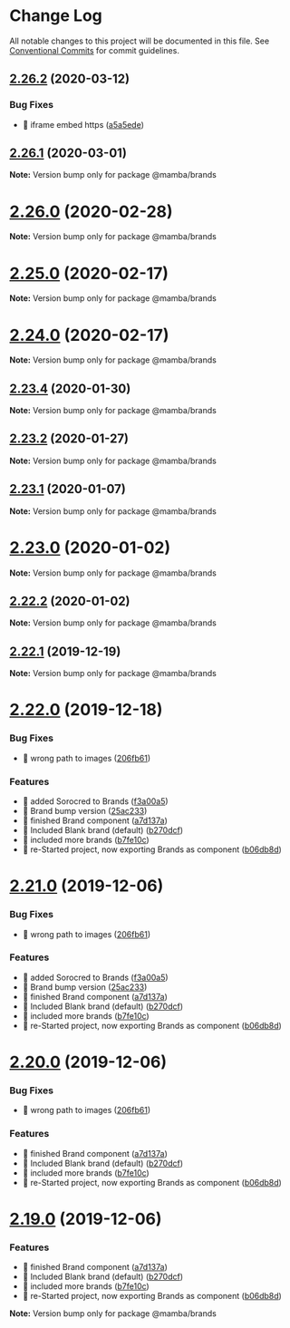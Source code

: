 # Change Log

All notable changes to this project will be documented in this file.
See [Conventional Commits](https://conventionalcommits.org) for commit guidelines.

## [2.26.2](https://github.com/stone-payments/pos-mamba-sdk/compare/v2.26.1...v2.26.2) (2020-03-12)


### Bug Fixes

* 🐛 iframe embed https ([a5a5ede](https://github.com/stone-payments/pos-mamba-sdk/commit/a5a5ede812cd34b82e4c4a851b984a87c1671095))





## [2.26.1](https://github.com/stone-payments/pos-mamba-sdk/compare/v2.26.0...v2.26.1) (2020-03-01)

**Note:** Version bump only for package @mamba/brands





# [2.26.0](https://github.com/stone-payments/pos-mamba-sdk/compare/v2.25.0...v2.26.0) (2020-02-28)

**Note:** Version bump only for package @mamba/brands





# [2.25.0](https://github.com/stone-payments/pos-mamba-sdk/compare/v2.23.4...v2.25.0) (2020-02-17)

**Note:** Version bump only for package @mamba/brands





# [2.24.0](https://github.com/stone-payments/pos-mamba-sdk/compare/v2.23.4...v2.24.0) (2020-02-17)

**Note:** Version bump only for package @mamba/brands





## [2.23.4](https://github.com/stone-payments/pos-mamba-sdk/compare/v2.23.2...v2.23.4) (2020-01-30)

**Note:** Version bump only for package @mamba/brands





## [2.23.2](https://github.com/stone-payments/pos-mamba-sdk/compare/v2.23.1...v2.23.2) (2020-01-27)

**Note:** Version bump only for package @mamba/brands





## [2.23.1](https://github.com/stone-payments/pos-mamba-sdk/compare/v2.23.0...v2.23.1) (2020-01-07)

**Note:** Version bump only for package @mamba/brands





# [2.23.0](https://github.com/stone-payments/pos-mamba-sdk/compare/v2.22.0...v2.23.0) (2020-01-02)

**Note:** Version bump only for package @mamba/brands





## [2.22.2](https://github.com/stone-payments/pos-mamba-sdk/compare/v2.22.0...v2.22.2) (2020-01-02)

**Note:** Version bump only for package @mamba/brands





## [2.22.1](https://github.com/stone-payments/pos-mamba-sdk/compare/v2.22.0...v2.22.1) (2019-12-19)

**Note:** Version bump only for package @mamba/brands





# [2.22.0](https://github.com/stone-payments/pos-mamba-sdk/compare/v2.18.0...v2.22.0) (2019-12-18)


### Bug Fixes

* 🐛 wrong path to images ([206fb61](https://github.com/stone-payments/pos-mamba-sdk/commit/206fb6197c04c54290198b789b9ab314b1050d99))


### Features

* 🎸 added Sorocred to Brands ([f3a00a5](https://github.com/stone-payments/pos-mamba-sdk/commit/f3a00a563850c27414ff5d25b60c506feee347d7))
* 🎸 Brand bump version ([25ac233](https://github.com/stone-payments/pos-mamba-sdk/commit/25ac2335cdc79b5721e90d0be9ab5b487912a927))
* 🎸 finished Brand component ([a7d137a](https://github.com/stone-payments/pos-mamba-sdk/commit/a7d137a21c875bbbbe104943898ac90023173c9e))
* 🎸 Included Blank brand (default) ([b270dcf](https://github.com/stone-payments/pos-mamba-sdk/commit/b270dcfa2ecc5d1e8e4ba2d5884ffacbaea91939))
* 🎸 included more brands ([b7fe10c](https://github.com/stone-payments/pos-mamba-sdk/commit/b7fe10cbc6e886a6f7a4d38e48038f0120f5d7e6))
* 🎸 re-Started project, now exporting Brands as component ([b06db8d](https://github.com/stone-payments/pos-mamba-sdk/commit/b06db8d82fad4d3493b4b939da6c6809c5d6faa5))





# [2.21.0](https://github.com/stone-payments/pos-mamba-sdk/compare/v2.18.0...v2.21.0) (2019-12-06)


### Bug Fixes

* 🐛 wrong path to images ([206fb61](https://github.com/stone-payments/pos-mamba-sdk/commit/206fb6197c04c54290198b789b9ab314b1050d99))


### Features

* 🎸 added Sorocred to Brands ([f3a00a5](https://github.com/stone-payments/pos-mamba-sdk/commit/f3a00a563850c27414ff5d25b60c506feee347d7))
* 🎸 Brand bump version ([25ac233](https://github.com/stone-payments/pos-mamba-sdk/commit/25ac2335cdc79b5721e90d0be9ab5b487912a927))
* 🎸 finished Brand component ([a7d137a](https://github.com/stone-payments/pos-mamba-sdk/commit/a7d137a21c875bbbbe104943898ac90023173c9e))
* 🎸 Included Blank brand (default) ([b270dcf](https://github.com/stone-payments/pos-mamba-sdk/commit/b270dcfa2ecc5d1e8e4ba2d5884ffacbaea91939))
* 🎸 included more brands ([b7fe10c](https://github.com/stone-payments/pos-mamba-sdk/commit/b7fe10cbc6e886a6f7a4d38e48038f0120f5d7e6))
* 🎸 re-Started project, now exporting Brands as component ([b06db8d](https://github.com/stone-payments/pos-mamba-sdk/commit/b06db8d82fad4d3493b4b939da6c6809c5d6faa5))





# [2.20.0](https://github.com/stone-payments/pos-mamba-sdk/compare/v2.18.0...v2.20.0) (2019-12-06)


### Bug Fixes

* 🐛 wrong path to images ([206fb61](https://github.com/stone-payments/pos-mamba-sdk/commit/206fb6197c04c54290198b789b9ab314b1050d99))


### Features

* 🎸 finished Brand component ([a7d137a](https://github.com/stone-payments/pos-mamba-sdk/commit/a7d137a21c875bbbbe104943898ac90023173c9e))
* 🎸 Included Blank brand (default) ([b270dcf](https://github.com/stone-payments/pos-mamba-sdk/commit/b270dcfa2ecc5d1e8e4ba2d5884ffacbaea91939))
* 🎸 included more brands ([b7fe10c](https://github.com/stone-payments/pos-mamba-sdk/commit/b7fe10cbc6e886a6f7a4d38e48038f0120f5d7e6))
* 🎸 re-Started project, now exporting Brands as component ([b06db8d](https://github.com/stone-payments/pos-mamba-sdk/commit/b06db8d82fad4d3493b4b939da6c6809c5d6faa5))





# [2.19.0](https://github.com/stone-payments/pos-mamba-sdk/compare/v2.18.0...v2.19.0) (2019-12-06)


### Features

* 🎸 finished Brand component ([a7d137a](https://github.com/stone-payments/pos-mamba-sdk/commit/a7d137a21c875bbbbe104943898ac90023173c9e))
* 🎸 Included Blank brand (default) ([b270dcf](https://github.com/stone-payments/pos-mamba-sdk/commit/b270dcfa2ecc5d1e8e4ba2d5884ffacbaea91939))
* 🎸 included more brands ([b7fe10c](https://github.com/stone-payments/pos-mamba-sdk/commit/b7fe10cbc6e886a6f7a4d38e48038f0120f5d7e6))
* 🎸 re-Started project, now exporting Brands as component ([b06db8d](https://github.com/stone-payments/pos-mamba-sdk/commit/b06db8d82fad4d3493b4b939da6c6809c5d6faa5))







**Note:** Version bump only for package @mamba/brands
